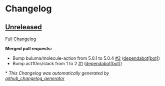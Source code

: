 # Changelog

## [Unreleased](https://github.com/buluma/ansible-role-skopeo/tree/HEAD)

[Full Changelog](https://github.com/buluma/ansible-role-skopeo/compare/364e6c0c15d4d76e8d9f09ad7719afecd5eabff3...HEAD)

**Merged pull requests:**

- Bump buluma/molecule-action from 5.0.1 to 5.0.4 [\#2](https://github.com/buluma/ansible-role-skopeo/pull/2) ([dependabot[bot]](https://github.com/apps/dependabot))
- Bump act10ns/slack from 1 to 2 [\#1](https://github.com/buluma/ansible-role-skopeo/pull/1) ([dependabot[bot]](https://github.com/apps/dependabot))



\* *This Changelog was automatically generated by [github_changelog_generator](https://github.com/github-changelog-generator/github-changelog-generator)*
